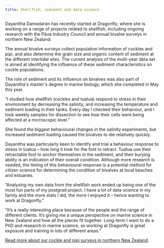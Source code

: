 ```yaml
---
title: Shellfish, sediment and data science
---
```

Dayanitha Damodaran has recently started at Dragonfly, where she is working on a
range of projects related to shellfish, including ongoing research with the Pāua
Industry Council and annual bivalve surveys in northern New Zealand.

<!--more-->

The annual bivalve surveys collect population information of cockles and pipi, and also determine the
grain size and organic content of sediment at the different intertidal sites. The current analysis of
the multi-year data set is aimed at identifying the influence of these sediment characteristics on cockle
populations.

The role of sediment and its influence on bivalves was also part of Dayanitha's master's
degree in marine biology, which she completed in May this year.

“I studied how shellfish (cockles and tuatua) respond to stress in their environment by
decreasing the salinity, and increasing the temperature and sediment loading in their tanks.
Every day I checked their behaviour, and I took weekly samples
for dissection to see how their cells were being affected at a microscopic level.”

She found the biggest behavioural changes in the salinity experiments, but increased sediment
loading caused the bivalves to die relatively quickly.

Dayanitha was particularly keen to identify and trial a behaviour response to stress in tuatua –
how long it took for the foot to retract. Tuatua use their retractable foot to anchor themselves in the
sediment, and their burying ability is an indication of their overall condition. Although more research is needed,
the timing of this behavioural response is a potential method for citizen science for determining the condition
of bivalves at local beaches and estuaries.

“Analysing my own data from the shellfish work ended up being one of the most fun parts of my postgrad project.
I have a lot of data science in my family and the more stats I did, the more I enjoyed it – hence wanting to work at Dragonfly.”

“It’s a really interesting place because of the people and the range of different clients. It’s giving me a unique perspective
on marine science in New Zealand and how all the pieces fit together. Long-term I want to do a PhD and research in marine science,
so working at Dragonfly is great exposure and training in lots of different areas.”

[Read more about our cockle and pipi surveys in northern New Zealand](https://www.dragonfly.co.nz/news/2015-12-14-cockle-pipi-surveys.html).
